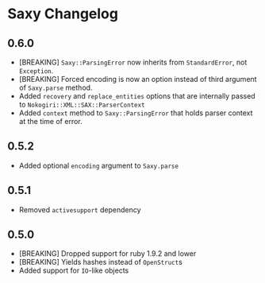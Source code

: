 # Saxy Changelog

## 0.6.0

* [BREAKING] `Saxy::ParsingError` now inherits from `StandardError`, not `Exception`.
* [BREAKING] Forced encoding is now an option instead of third argument of `Saxy.parse` method.
* Added `recovery` and `replace_entities` options that are internally passed to `Nokogiri::XML::SAX::ParserContext`
* Added `context` method to `Saxy::ParsingError` that holds parser context at the time of error.

## 0.5.2

* Added optional `encoding` argument to `Saxy.parse`

## 0.5.1

* Removed `activesupport` dependency

## 0.5.0

* [BREAKING] Dropped support for ruby 1.9.2 and lower
* [BREAKING] Yields hashes instead of `OpenStruct`s
* Added support for `IO`-like objects
